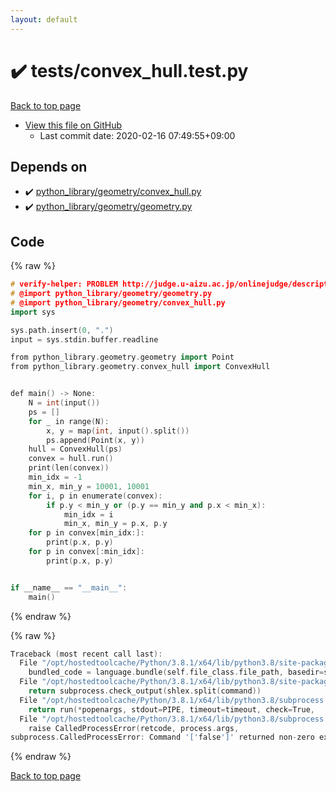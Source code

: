 ```yaml
---
layout: default
---
```


<!-- mathjax config similar to math.stackexchange -->
<script type="text/javascript" async
  src="https://cdnjs.cloudflare.com/ajax/libs/mathjax/2.7.5/MathJax.js?config=TeX-MML-AM_CHTML">
</script>
<script type="text/x-mathjax-config">
  MathJax.Hub.Config({
    TeX: { equationNumbers: { autoNumber: "AMS" }},
    tex2jax: {
      inlineMath: [ ['$','$'] ],
      processEscapes: true
    },
    "HTML-CSS": { matchFontHeight: false },
    displayAlign: "left",
    displayIndent: "2em"
  });
</script>

<script type="text/javascript" src="https://cdnjs.cloudflare.com/ajax/libs/jquery/3.4.1/jquery.min.js"></script>
<script src="https://cdn.jsdelivr.net/npm/jquery-balloon-js@1.1.2/jquery.balloon.min.js" integrity="sha256-ZEYs9VrgAeNuPvs15E39OsyOJaIkXEEt10fzxJ20+2I=" crossorigin="anonymous"></script>
<script type="text/javascript" src="../../assets/js/copy-button.js"></script>
<link rel="stylesheet" href="../../assets/css/copy-button.css" />


# :heavy_check_mark: tests/convex_hull.test.py

<a href="../../index.html">Back to top page</a>

* <a href="{{ site.github.repository_url }}/blob/master/tests/convex_hull.test.py">View this file on GitHub</a>
    - Last commit date: 2020-02-16 07:49:55+09:00




## Depends on

* :heavy_check_mark: <a href="../../library/python_library/geometry/convex_hull.py.html">python_library/geometry/convex_hull.py</a>
* :heavy_check_mark: <a href="../../library/python_library/geometry/geometry.py.html">python_library/geometry/geometry.py</a>


## Code

<a id="unbundled"></a>
{% raw %}
```cpp
# verify-helper: PROBLEM http://judge.u-aizu.ac.jp/onlinejudge/description.jsp?id=CGL_4_A
# @import python_library/geometry/geometry.py
# @import python_library/geometry/convex_hull.py
import sys

sys.path.insert(0, ".")
input = sys.stdin.buffer.readline

from python_library.geometry.geometry import Point
from python_library.geometry.convex_hull import ConvexHull


def main() -> None:
    N = int(input())
    ps = []
    for _ in range(N):
        x, y = map(int, input().split())
        ps.append(Point(x, y))
    hull = ConvexHull(ps)
    convex = hull.run()
    print(len(convex))
    min_idx = -1
    min_x, min_y = 10001, 10001
    for i, p in enumerate(convex):
        if p.y < min_y or (p.y == min_y and p.x < min_x):
            min_idx = i
            min_x, min_y = p.x, p.y
    for p in convex[min_idx:]:
        print(p.x, p.y)
    for p in convex[:min_idx]:
        print(p.x, p.y)


if __name__ == "__main__":
    main()

```
{% endraw %}

<a id="bundled"></a>
{% raw %}
```cpp
Traceback (most recent call last):
  File "/opt/hostedtoolcache/Python/3.8.1/x64/lib/python3.8/site-packages/onlinejudge_verify/docs.py", line 347, in write_contents
    bundled_code = language.bundle(self.file_class.file_path, basedir=self.cpp_source_path)
  File "/opt/hostedtoolcache/Python/3.8.1/x64/lib/python3.8/site-packages/onlinejudge_verify/languages/other.py", line 48, in bundle
    return subprocess.check_output(shlex.split(command))
  File "/opt/hostedtoolcache/Python/3.8.1/x64/lib/python3.8/subprocess.py", line 411, in check_output
    return run(*popenargs, stdout=PIPE, timeout=timeout, check=True,
  File "/opt/hostedtoolcache/Python/3.8.1/x64/lib/python3.8/subprocess.py", line 512, in run
    raise CalledProcessError(retcode, process.args,
subprocess.CalledProcessError: Command '['false']' returned non-zero exit status 1.

```
{% endraw %}

<a href="../../index.html">Back to top page</a>

